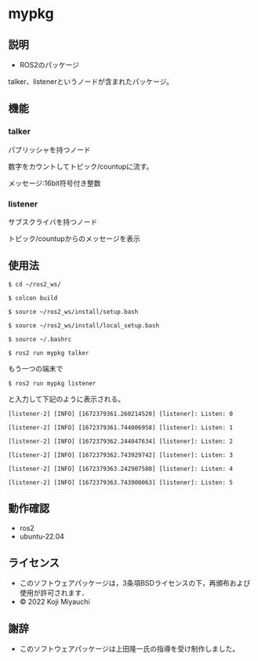 # mypkg
## 説明
* ROS2のパッケージ

talker、listenerというノードが含まれたパッケージ。

## 機能

### talker

パブリッシャを持つノード

数字をカウントしてトピック/countupに流す。

メッセージ:16bit符号付き整数

### listener

サブスクライバを持つノード

トピック/countupからのメッセージを表示
## 使用法

~~~
$ cd ~/ros2_ws/

$ colcon build

$ source ~/ros2_ws/install/setup.bash

$ source ~/ros2_ws/install/local_setup.bash

$ source ~/.bashrc

$ ros2 run mypkg talker
~~~
もう一つの端末で
~~~
$ ros2 run mypkg listener
~~~
と入力して下記のように表示される。

~~~
[listener-2] [INFO] [1672379361.260214520] [listener]: Listen: 0

[listener-2] [INFO] [1672379361.744006958] [listener]: Listen: 1

[listener-2] [INFO] [1672379362.244047634] [listener]: Listen: 2

[listener-2] [INFO] [1672379362.743929742] [listener]: Listen: 3

[listener-2] [INFO] [1672379363.242907580] [listener]: Listen: 4

[listener-2] [INFO] [1672379363.743900063] [listener]: Listen: 5
~~~


## 動作確認
* ros2
* ubuntu-22.04

## ライセンス
* このソフトウェアパッケージは，3条項BSDライセンスの下，再頒布および使用が許可されます．
* © 2022 Koji Miyauchi
## 謝辞
* このソフトウェアパッケージは上田隆一氏の指導を受け制作しました。
